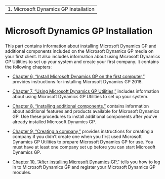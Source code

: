|                                        |
|----------------------------------------|
| 1.  Microsoft Dynamics GP Installation |

# Microsoft Dynamics GP Installation

### 

This part contains information about installing Microsoft Dynamics GP and additional components included on the Microsoft Dynamics GP media on your first client. It also includes information about using Microsoft Dynamics GP Utilities to set up your system and create your first company. It contains the following chapters:

-   [Chapter 6, “Install Microsoft Dynamics GP on the first computer,”](#_Install_Microsoft_Dynamics) provides instructions for installing Microsoft Dynamics GP 2018.  

-   [Chapter 7, “Using Microsoft Dynamics GP Utilities,”](#_Using_Microsoft_Dynamics) includes information about using Microsoft Dynamics GP Utilities to set up your system.  

-   [Chapter 8, “Installing additional components,”](#_Installing_additional_components) contains information about additional features and products available for Microsoft Dynamics GP. Use these procedures to install additional components after you’ve already installed Microsoft Dynamics GP.  

-   [Chapter 9, “Creating a company,”](#_Creating_a_company_1) provides instructions for creating a company if you didn’t create one when you first used Microsoft Dynamics GP Utilities to prepare Microsoft Dynamics GP for use. You must have at least one company set up before you can start Microsoft Dynamics GP.  

-   [Chapter 10, “After installing Microsoft Dynamics GP,”](#_After_installing_Microsoft) tells you how to log in to Microsoft Dynamics GP and register your Microsoft Dynamics GP modules.  


